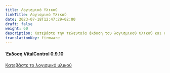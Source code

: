 ```yaml
---
title: Λογισμικό Υλικού
linkTitle: Λογισμικό Υλικού
date: 2023-07-18T12:47:29+02:00
draft: false
weight: 60
description: Κατεβάστε την τελευταία έκδοση του λογισμικού υλικού και εγκαταστήστε την στη συσκευή σας VitalControl.
translationKey: firmware
---
```

#### Έκδοση VitalControl 0.9.10

<a href="/download/firmware.vcu" role="button" class="btn btn-primary btn-lg">Κατεβάστε το λογισμικό υλικού</a>
